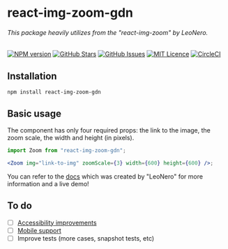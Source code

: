 <p align="center">
    <h1>react-img-zoom-gdn</h1>
    <h6>This package heavily utilizes from the "react-img-zoom" by LeoNero.</h6>
</p>

[![NPM version](https://badge.fury.io/js/react-img-zoom.svg)](http://badge.fury.io/js/react-img-zoom) [![GitHub Stars](https://img.shields.io/github/stars/Rakibul-GDN/react-img-zoom-gdn.svg)](https://github.com/Rakibul-GDN/react-img-zoom-gdn/stargazers) [![GitHub Issues](https://img.shields.io/github/issues/Rakibul-GDN/react-img-zoom-gdn.svg)](https://github.com/Rakibul-GDN/react-img-zoom-gdn/issues) [![MIT Licence](https://badges.frapsoft.com/os/mit/mit.png?v=103)](https://opensource.org/licenses/mit-license.php) [![CircleCI](https://circleci.com/gh/LeoNero/react-img-zoom/tree/master.svg?style=svg)](https://circleci.com/gh/LeoNero/react-img-zoom/tree/master)

## Installation

```
npm install react-img-zoom-gdn
```

## Basic usage

The component has only four required props: the link to the image, the zoom scale, the width and height (in pixels).

```jsx
import Zoom from "react-img-zoom-gdn";

<Zoom img="link-to-img" zoomScale={3} width={600} height={600} />;
```

You can refer to the [docs](https://react-img-zoom.netlify.com/) which was created by "LeoNero" for more information and a live demo!

## To do

-   [ ] [Accessibility improvements](https://github.com/LeoNero/react-img-zoom/issues/14)
-   [ ] [Mobile support](https://github.com/LeoNero/react-img-zoom/issues/13)
-   [ ] Improve tests (more cases, snapshot tests, etc)
